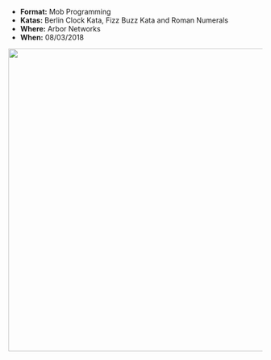 * **Format:** Mob Programming
* **Katas:** Berlin Clock Kata, Fizz Buzz Kata and Roman Numerals
* **Where:** Arbor Networks
* **When:** 08/03/2018

<img src="https://user-images.githubusercontent.com/9144651/37191045-57f6ca64-23b1-11e8-8aea-ecc605cacb44.jpeg" width="600px" />
